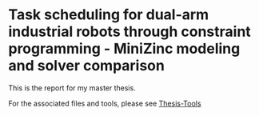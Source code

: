 # Task scheduling for dual-arm industrial robots through constraint programming - MiniZinc modeling and solver comparison
This is the report for my master thesis.

For the associated files and tools, please see [Thesis-Tools](https://github.com/Arclights/Thesis-Tools)
